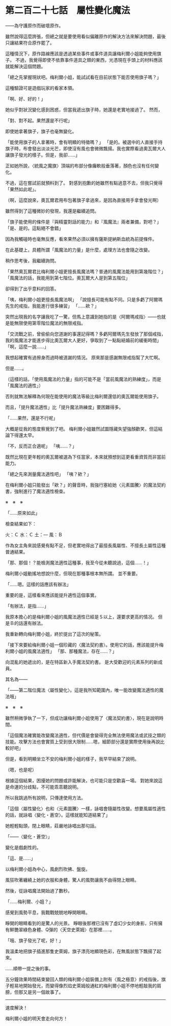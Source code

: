 # 第二百二十七話　屬性變化魔法

――為守護原作而破壞原作。

雖然說得這麼誇張，但總之就是要使用看似偏離原作的解決方法來解決問題，最後只讓結果符合原作罷了。

這種情況下，原作路線應該是透過某些事件或事件道具讓梅利爾小姐能夠使用旗子。
不過，我覺得即使不依靠事件道具之類的東西，光憑現在手頭上的材料應該就能解決這個問題。

「總之先掌握現狀吧。梅利爾小姐，能試試看在目前狀態下能否使用旗子嗎？」

這種驗證可是遊戲玩家的看家本領。

「啊、好、好的！」

她似乎對狀況變化感到困惑，但當我遞出旗子時，她還是老實地接過了。
然而，

「對、對不起。果然還是不行呢」

即使她拿著旗子，旗子也毫無變化。

「能使用旗子的人拿著時，會有明顯的特徵嗎？」
「是的。被選中的人直接手持旗子時，布會發出淡淡光芒，即使沒有風也會微微飄揚。我也實際看過奧瓦爾大人讓旗子發光的樣子。但是，我卻……」

正如她所說，〈統風之魔旗〉頂端的布部分像癱軟般垂落著，顏色也沒有任何變化。

不過，這在嘗試前就預料到了。
對感到抱歉的她雖然有點過意不去，但我只覺得「果然如此呢」。

（啊，這麼說來，奧瓦爾君用布包著旗子拿過來，是因為直接用手拿會發光啊）

雖然得到了這種微妙的發現，我還是繼續追問。

「旗子能使用的條件是『與精靈對話的能力』和『風魔法』兩者兼備，對吧？」
「是、是的。這點絕不會錯」

因為我觸碰時也毫無反應，看來果然必須以擁有薩斯提納斯血統為前提條件。

在此基礎上，具體所謂「風魔法的力量」是什麼，處理方法也會隨之改變。

稍作思考後，我繼續詢問。

「果然奧瓦爾君比梅利爾小姐更擅長風魔法嗎？普通的風魔法能用到第幾階位？」
「風魔法的話，我能用到第七階位。奧瓦爾大人是到第五階位」

卻得到了出乎意料的回答。

「咦，梅利爾小姐更擅長風魔法啊」
「說擅長可能有點不同。只是多虧了阿爾瑪先生的戒指，我能進行很多練習」
「……欸？」

突然出現我的名字讓我吃了一驚，但馬上意識到她指的是〈阿爾瑪戒指〉――也就是能無限使用第零階位魔法的無限戒指。

「交流戰之前，曾偷偷向您道謝的事還記得嗎？多虧阿爾瑪先生發放了那個戒指，我的風魔法才能進步得比奧瓦爾大人更好，爭取到了一點點結婚前的緩衝時間」
「啊，這麼一說……」

我想起確實有過擦身而過時被道謝的情況。
原來那是感謝無限戒指幫了大忙啊。

但是……。

（這樣的話，「使用風魔法的力量」指的可能不是「當前風魔法的熟練度」，而是「風魔法的適性」）

否則就無法解釋為何現在能使用的魔法等級比梅利爾還低的奧瓦爾能使用旗子。

而且，「提升魔法適性」比「提升魔法熟練度」要困難得多。

「……果然，還是不行呢」

大概是從我的態度察覺到了吧。
梅利爾小姐雖然試圖隱藏失望強顏歡笑，但這結論下得還太早。

「不，反而正合適呢」
「咦……？」

既然比現在更年輕的奧瓦爾被選為下任當家，本來就預想到這更看重資質而非當前能力。

「總之先來測量魔法適性吧」
「咦？欸？」

在梅利爾小姐只能發出「欸？」的聲音時，我強行塞給她〈元素圖騰〉的魔法契約書，強制進行了魔法適性檢查。


※　※　※


「……原來如此」

檢查結果如下：

火：Ｃ
水：Ｃ
土：―
風：Ｂ

作為女主角來說感覺有點不足，但老實地得出了最擅長風屬性、不擅長土屬性這種普通結果。

「那、那個！？能檢測魔法適性這種事，我至今從未聽說過，這個……！」

梅利爾小姐動搖地想說什麼，但現在那種事根本無所謂。
並不重要。

「……嗯。這樣的話應該有辦法」

重要的是，這樣看來應該能提升適性這個事實。

「有辦法，是指……」

我原本擔心的是梅利爾小姐的風魔法適性已經是Ｓ以上，還要求更高的情况。
但是Ｂ的話還有辦法。

我重新轉向梅利爾小姐，終於提出了這次的秘策。

「接下來要給梅利爾小姐一個珍藏的〈魔法契約書〉。使用它的話，應該能提升梅利爾小姐的風魔法適性」
「那、那種魔法，存在……？」

向混亂的她遞出的，是在特區新入手魔法契約書。
是大受歡迎的元素系列的新成員。

其名為――

「――第二階位魔法〈屬性變化〉。這是我所知範圍內，唯一能改變魔法適性的魔法哦」


※　※　※


雖然稍微爭執了一下，但成功讓梅利爾小姐使用了〈魔法契約書〉，現在是說明時間。

「這個魔法確實能改變魔法適性，但代價是會變得完全無法使用魔法或武技之類的技能。攻擊方法也會實質上受到很大限制……嗯，細節部分還是實際使用後再說比較好吧」

但是，看到明顯坐立不安的梅利爾小姐的樣子，我早早結束了說明。

（嗯，也是呢）

根據這個結果，困擾她的問題或許能解決，也可能只是空歡喜一場。
對她來說這是命運的分歧點，不可能乖乖聽說明。

所以我跳過所有說明，只傳達使用方法。

「這個〈屬性變化〉也和〈元素圖騰〉一樣，詠唱會隨屬性改變。想要風屬性適性的話，就詠唱〈變化・蒼空〉。這樣就能知道結果了」

她輕輕點頭，閉上眼睛，莊嚴地詠唱出那句話。


「――〈變化・蒼空〉」


變化是戲劇性的。

「這、是……」

以梅利爾小姐為中心，風劇烈吹拂、盤旋。

風狂吹著纏繞上她的衣服和身體，驚人的風勢讓我不由得閉上眼睛。

然後，從詠唱魔法開始過了數秒。

「……梅利爾、小姐？」

感覺到風勢平息，我戰戰兢兢地睜開眼睛。

睜開的眼睛看到的是驚人的光景。
睜眼後那裡已沒有了虛幻少女的身影，只有擁有鮮艷翠綠色身體、Q彈的〈天空史萊姆〉在那裡……。

「哦、旗子發光了呢，好！」

我溫柔地把旗子插進那隻史萊姆，旗子漂亮地顯現色彩，在無風狀態下飄揚了起來。




……順帶一提之後的事。

五分鐘效果時間結束變回人類的梅利爾小姐裝備上附有〈風之極意〉的戒指後，旗子輕易地開始發光，而變得像烈焰史萊姆般通紅的梅利爾小姐不停地輕敲我的肩膀，但那又是另一個故事了。

---

速度解決！

梅利爾小姐的明天會走向何方！